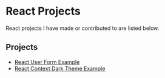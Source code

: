 # React Projects

React projects I have made or contributed to are listed below.

## Projects
- [React User Form Example](../react/react-user-form-example.md)
- [React Context Dark Theme Example](../react/react-context-dark-theme-example.md)
